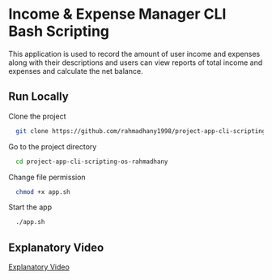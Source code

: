 
# Income & Expense Manager CLI Bash Scripting

This application is used to record the amount of user income and expenses along with their descriptions and users can view reports of total income and expenses and calculate the net balance.


## Run Locally

Clone the project

```bash
  git clone https://github.com/rahmadhany1998/project-app-cli-scripting-os-rahmadhany
```

Go to the project directory

```bash
  cd project-app-cli-scripting-os-rahmadhany
```

Change file permission

```bash
  chmod +x app.sh
```

Start the app

```bash
  ./app.sh
```


## Explanatory Video

[Explanatory Video](https://drive.google.com/file/d/16D1Z8D-L-Osu20Na3B31t5nPjq8q5_6Z/view?usp=sharing)


